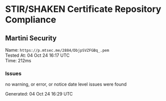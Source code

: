 # STIR/SHAKEN Certificate Repository Compliance

## Martini Security

Name: `https://p.mtsec.me/2884/DbjpSVZFGBq_.pem`\
Tested At: 04 Oct 24 16:17 UTC\
Time: 212ms

### Issues

no warning, or error, or notice date level issues were found

Generated: 04 Oct 24 16:29 UTC